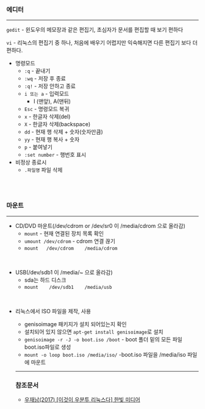 ### 에디터
---
`gedit` - 윈도우의 메모장과 같은 편집기, 초심자가 문서를 편집할 때 보기 편하다

`vi` - 리눅스의 편집기 중 하나, 처음에 배우기 어렵지만 익숙해지면 다른 편집기 보다 더 편하다.
-  명령모드
    - `:q` - 끝내기
    -  `:wq` - 저장 후 종료
    - `:q!` - 저장 안하고 종료
    - `i 또는 a` - 입력모드
      - I (맨앞), A(맨뒤)
    - `Esc` - 명령모드 복귀
	- `x` - 한글자 삭제(del)
	- `X` - 한글자 삭제(backspace)
	- `dd` - 현재 행 삭제 + 숫자(숫자만큼)
	- `yy` - 현재 행 복사 + 숫자
	- `p` - 붙여넣기
	- `:set number` - 행번호 표시
  - 비정상 종료시
    - ``.파일명`` 파일 삭제

<br/>
<br/>

### 마운트
---
- CD/DVD 마운트(/dev/cdrom or /dev/sr0 이 /media/cdrom 으로 올라감)
	* `mount` - 현재 연결된 장치 목록 확인
	* `umount /dev/cdrom` - cdrom 연결 끊기
	* `mount   /dev/cdrom    /media/cdrom`

<br/>

- USB(/dev/sdb1 이 /media/~ 으로 올라감)
  * sda는 하드 디스크
  * `mount    /dev/sdb1    /media/usb`

<br>


- 리눅스에서 ISO 파일을 제작, 사용
	* genisoimage 패키지가 설치 되어있는지 확인
  - 설치되어 있지 않으면 `apt-get install genisoimage`로 설치
  - `genisoimage -r -J -o boot.iso /boot` - boot 폴더 밑의 모든 파일 boot.iso파일로 생성
  - `mount -o loop boot.iso /media/iso/` -boot.iso 파일을 /media/iso 파일에 마운트

  <hr>

  ### 참조문서
  - [우재남(2017) [이것이 우분투 리눅스다] 한빛 미디어](http://www.hanbit.co.kr/store/books/look.php?p_code=B6815940952)
